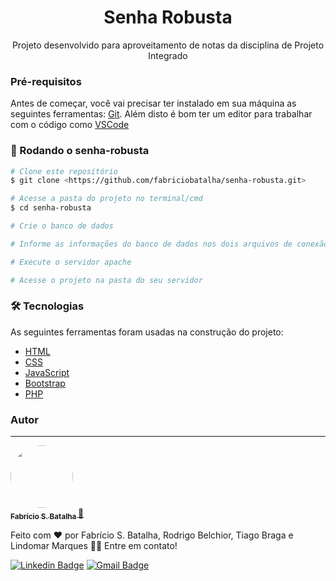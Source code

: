 <h1 align="center"> Senha Robusta </h1>
<p align="center"> Projeto desenvolvido para aproveitamento de notas da disciplina de Projeto Integrado </p>

### Pré-requisitos

Antes de começar, você vai precisar ter instalado em sua máquina as seguintes ferramentas:
[Git](https://git-scm.com). 
Além disto é bom ter um editor para trabalhar com o código como [VSCode](https://code.visualstudio.com/)

### 🎲 Rodando o senha-robusta

```bash
# Clone este repositório
$ git clone <https://github.com/fabriciobatalha/senha-robusta.git>

# Acesse a pasta do projeto no terminal/cmd
$ cd senha-robusta

# Crie o banco de dados

# Informe as informações do banco de dados nos dois arquivos de conexão do projeto que se encontram em "rotinas/" e "dash/rotinas/"

# Execute o servidor apache

# Acesse o projeto na pasta do seu servidor
```

### 🛠 Tecnologias

As seguintes ferramentas foram usadas na construção do projeto:

- [HTML](https://www.w3schools.com/html/)
- [CSS](https://www.w3schools.com/css/)
- [JavaScript](https://www.javascript.com/)
- [Bootstrap](https://getbootstrap.com/)
- [PHP](https://www.php.net/)

### Autor
---

<a href="https://fabriciobatalha.dev/">
 <img style="border-radius: 50%;" src="https://avatars.githubusercontent.com/u/31200112?s=400&u=ffd97c33178a838085dd7e8945ef9cd2233c84b1&v=4" width="100px;" alt=""/>
 <br />
 <sub><b> Fabrício S. Batalha </b></sub></a> <a href="https://fabriciobatalha.dev/" title="">🚀</a>


Feito com ❤️ por Fabrício S. Batalha, Rodrigo Belchior, Tiago Braga e Lindomar Marques 👋🏽 Entre em contato!

[![Linkedin Badge](https://img.shields.io/badge/-Fabrício-blue?style=flat-square&logo=Linkedin&logoColor=white&link=https://www.linkedin.com/in/fabriciobatalha/)](https://www.linkedin.com/in/fabriciobatalha) 
[![Gmail Badge](https://img.shields.io/badge/-fabriciobatalha.dev@gmail.com-c14438?style=flat-square&logo=Gmail&logoColor=white&link=mailto:fabriciobatalha.dev@gmail.com)](mailto:fabriciobatalha.dev@gmail.com)
